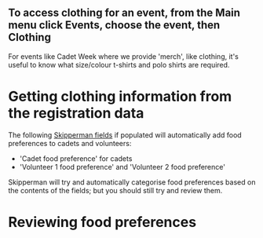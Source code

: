 To access clothing for an event, from the **Main menu** click **Events**, choose the event, then **Clothing**  
---


For events like Cadet Week where we provide 'merch', like clothing, it's useful to know what size/colour t-shirts and polo shirts are required.

# Getting clothing information from the registration data

The following [Skipperman fields](List_and_explanation_of_skipperman_fields.md) if populated will automatically add food preferences to cadets and volunteers:

- 'Cadet food preference' for cadets
- 'Volunteer 1 food preference' and 'Volunteer 2 food preference'

Skipperman will try and automatically categorise food preferences based on the contents of the fields; but you should still try and review them.

# Reviewing food preferences
